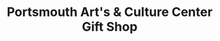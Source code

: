 ---
title: "Portsmouth Art's & Culture Center Gift Shop"
url: /portsmouth/portsmouth-arts-und-culture-center-gift-shop/
shop: Andenken
---